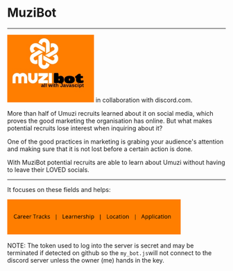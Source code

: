 # MuziBot
---------------------------------------------------------------------------------------------------------
<img src="images/bot-thing.jpg" width="200px" height="auto">
in collaboration with discord.com.

More than half of Umuzi recruits learned about it on social media, which proves the good marketing the organisation has online. But what makes potential recruits lose interest when inquiring about it?

One of the good practices in marketing is grabing your audience's attention and making sure that it is not lost before a certain action is done. 

With MuziBot potential recruits are able to learn about Umuzi without having to leave their LOVED socials. 

-----------------------------------------------------------------------------------------------------------

It focuses on these fields and helps: 

<img src="im%20(1).png" width="400px" height="auto">



NOTE: The token used to log into the server is secret and may be terminated if detected on github so the `my_bot.js`will not connect to the discord server unless the owner (me) hands in the key.
